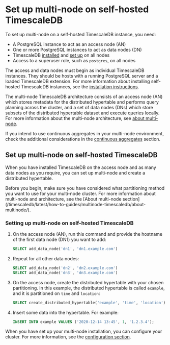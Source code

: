 # Set up multi-node on self-hosted TimescaleDB
To set up multi-node on a self-hosted TimescaleDB instance, you need:
*   A PostgreSQL instance to act as an access node (AN)
*   One or more PostgreSQL instances to act as data nodes (DN)
*   TimescaleDB [installed][install] and [set up][setup] on all nodes
*   Access to a superuser role, such as `postgres`, on all nodes

The access and data nodes must begin as individual TimescaleDB instances.
They should be hosts with a running PostgreSQL server and a loaded TimescaleDB
extension. For more information about installing self-hosted TimescaleDB
instances, see the [installation instructions][install].

The multi-node TimescaleDB architecture consists of an access node (AN) which
stores metadata for the distributed hypertable and performs query planning
across the cluster, and a set of data nodes (DNs) which store subsets of the
distributed hypertable dataset and execute queries locally. For more information
about the multi-node architecture, see [about multi-node][about-multi-node].

If you intend to use continuous aggregates in your multi-node environment, check
the additional considerations in the [continuous aggregates][caggs] section.

## Set up multi-node on self-hosted TimescaleDB
When you have installed TimescaleDB on the access node and as many data nodes as
you require, you can set up multi-node and create a distributed hypertable.

<highlight type="note">
Before you begin, make sure you have considered what partitioning method you
want to use for your multi-node cluster. For more information about multi-node
and architecture, see the
[About multi-node section](/timescaledb/latest/how-to-guides/multinode-timescaledb/about-multinode/).
</highlight>

<procedure>

### Setting up multi-node on self-hosted TimescaleDB
1.  On the access node (AN), run this command and provide the hostname of the
    first data node (DN1) you want to add:
    ```sql
    SELECT add_data_node('dn1', 'dn1.example.com')
    ```
1.  Repeat for all other data nodes:
    ```sql
    SELECT add_data_node('dn2', 'dn2.example.com')
    SELECT add_data_node('dn3', 'dn3.example.com')
    ```
1.  On the access node, create the distributed hypertable with your chosen
    partitioning. In this example, the distributed hypertable is called
    `example`, and it is partitioned on `time` and `location`:
    ```sql
    SELECT create_distributed_hypertable('example', 'time', 'location');
    ```
1.  Insert some data into the hypertable. For example:
    ```sql
    INSERT INTO example VALUES ('2020-12-14 13:45', 1, '1.2.3.4');
    ```

</procedure>

When you have set up your multi-node installation, you can configure your
cluster. For more information, see the [configuration section][configuration].

[configuration]: /how-to-guides/multinode-timescaledb/multinode-config/
[install]: /install/latest/
[setup]: /install/latest/
[about-multi-node]: /how-to-guides/multinode-timescaledb/about-multinode/
[caggs]: timescaledb/how-to-guides/continuous-aggregates/about-continuous-aggregates#using-continuous-aggregates-in-multi-node-environment/
